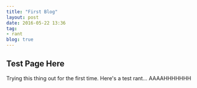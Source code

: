 ```yaml
---
title: "First Blog"
layout: post
date: 2016-05-22 13:36
tag:
- rant
blog: true
---
```


## Test Page Here
Trying this thing out for the first time. Here's a test rant... AAAAHHHHHHH

